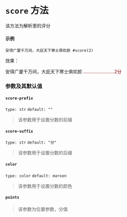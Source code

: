 # `score` 方法

该方法为解析里的评分
#### 示例
```typst
安得广厦千万间，大庇天下寒士俱欢颜 #score(2)

```
效果：

  安得广厦千万间，大庇天下寒士俱欢颜 <font color="maroon">........................2分</font>

### 参数及其默认值

#### `score-prefix`

`type: str`
`default: ""`
>该参数用于设置分数的前缀

#### `score-suffix`

`type: str`
`default: "分"`
>该参数用于设置分数的后缀

#### `color`

`type: color`
`default: maroon`
>该参数用于设置分数的颜色

#### `points`

>该参数为位置参数，分值
